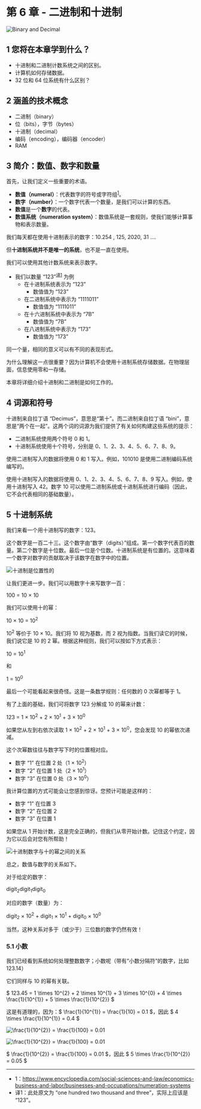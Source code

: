 # 第 6 章 - 二进制和十进制

![Binary and Decimal](./images/binary.f503ba7d.jpg)

## 1 您将在本章学到什么？

* 十进制和二进制计数系统之间的区别。
* 计算机如何存储数据。
* 32 位和 64 位系统有什么区别？

## 2 涵盖的技术概念

* 二进制（binary）
* 位（bits），字节（bytes）
* 十进制（decimal）
* 编码（encoding），编码器（encoder）
* RAM

## 3 简介：数值、数字和数量

首先，让我们定义一些重要的术语。

* **数值（numeral）**：代表数字的符号或字符组<sup>[1](#numeral)</sup>。
* **数字（number）**：一个数字代表一个数量，是我们可以计算的东西。
* **数值**是一个**数字**的代表。
* **数值系统（numeration system）**：数值系统是一套规则，使我们能够计算事物和表示数量。

我们每天都在使用十进制表示的数字：10.254 , 125, 2020, 31 ....

但**十进制系统并不是唯一的系统**，也不是一直在使用。

我们可以使用其他计数系统来表示数字。

* 我们以数量 “123”<sup>[译1](#译1)</sup> 为例
  - 在十进制系统表示为 “123”
    - 数值值为 “123”
  - 在二进制系统中表示为 “1111011”
    - 数值值为 “1111011”
  - 在十六进制系统中表示为 “7B”
    - 数值值为 “7B”
  - 在八进制系统中表示为 “173”
    - 数值值为 “173”

同一个量，相同的意义可以有不同的表现形式。

为什么理解这一点很重要？因为计算机不会使用十进制系统存储数据。在物理层面，信息使用零和一存储。

本章将详细介绍十进制和二进制是如何工作的。

## 4 词源和符号

十进制来自拉丁语 “Decimus”，意思是“第十”。而二进制来自拉丁语 “bini”，意思是“两个在一起”。这两个词的词源为我们提供了有关如何构建这些系统的提示：

* 二进制系统使用两个符号 0 和 1。
* 十进制系统使用十个符号，分别是 0、1、2、3、4、5、6、7、8、9。

使用二进制写入的数据将使用 0 和 1 写入。例如，101010 是使用二进制编码系统编写的。

使用十进制写入的数据将使用 0、1、2、3、4、5、6、7、8、9 写入。例如，使用十进制写入 42。数字 10 可以使用二进制系统或十进制系统进行编码（因此，它不会代表相同的基础数量）。

## 5 十进制系统

我们来看一个用十进制写的数字：123。

这个数字是一百二十三。这个数字由“数字（digits）”组成。第一个数字代表百的数量。第二个数字是十位数。最后一位是个位数。十进制系统是有位置的。这意味着一个数字对数字的贡献取决于该数字在数字中的位置。

![十进制是位置性的](./images/decimal_123.b31c96d0.png)

让我们更进一步。我们可以用数字十来写数字一百：

<p style="center">100 = 10 × 10</p>

我们可以使用十的幂：

<p style="center">10 × 10 = 10<sup>2</sup></p>

10<sup>2</sup> 等价于 10 × 10。我们将 10 视为基数，而 2 视为指数。当我们读它的时候，我们说它是 10 的 2 幂。根据这种规则，我们可以按如下方式表示：

<p style="center">10 = 10<sup>1</sup></p>

和

<p style="center">1 = 10<sup>0</sup></p>

最后一个可能看起来很奇怪。这是一条数学规则：任何数的 0 次幂都等于 1。

有了上面的基础，我们可将数字 123 分解成 10 的幂来计数：

<p style="center">123 = 1 × 10<sup>2</sup> + 2 × 10<sup>1</sup> + 3 × 10<sup>0</sup></p>

如果您从左到右依次读取 1 × 10<sup>2</sup> + 2 × 10<sup>1</sup> + 3 × 10<sup>0</sup>，您会发现 10 的幂依次递减。

这个次幂数往往与数字写下时的位置相对应。

* 数字 “1” 在位置 2 处（1 × 10<sup>2</sup>）
* 数字 “2” 在位置 1 处（2 × 10<sup>1</sup>）
* 数字 “3” 在位置 0 处（3 × 10<sup>0</sup>）

我计算位置的方式可能会让您感到惊讶。您预计可能是这样的：

* 数字 “1” 在位置 3
* 数字 “2” 在位置 2
* 数字 “3” 在位置 1

如果您从 1 开始计数，这是完全正确的，但我们从零开始计数。记住这个约定，因为它以后会对您有所帮助！

![十进制数字与十的幂之间的关系](./images/base10_positioning.766ed476.png)

总之，数值与数字的关系如下。

对于给定的数字：

<p style="center">digit<sub>2</sub>digit<sub>1</sub>digit<sub>0</sub></p>

对应的数字（数量）为：

<p style="center">digit<sub>2</sub> × 10<sup>2</sup> + digit<sub>1</sub> × 10<sup>1</sup> + digit<sub>0</sub> × 10<sup>0</sup></p>

当然，这种关系对多于（或少于）三位数的数字仍然有效！

### 5.1 小数

我们已经看到系统如何处理整数数字；小数呢（带有“小数分隔符”的数字，比如 123.14）

它们同样与 10 的幂有关联。

$ 123.45 = 1 \times 10^{2} + 2 \times 10^{1} + 3 \times 10^{0} + 4 \times \frac{1}{10^{1}} + 5 \times \frac{1}{10^{2}} $

这是有道理的，因为：$ \frac{1}{10^{1}} = \frac{1}{10} = 0.1 $，因此 $ 4 \times \frac{1}{10^{1}} = 0.4 $

![\frac{1}{10^{2}} = \frac{1}{100} = 0.01](https:////latex.codecogs.com/svg.latex?\frac{1}{10^{2}}=\frac{1}{100}=0.01)

<img src="https://latex.codecogs.com/gif.latex?\frac{1}{10^{2}}&space;=&space;\frac{1}{100}&space;=&space;0.01" title="\frac{1}{10^{2}} = \frac{1}{100} = 0.01" />

$ \frac{1}{10^{2}} = \frac{1}{100} = 0.01 $，因此 $ 5 \times \frac{1}{10^{2}} = 0.05 $
<hr>

* <a name="numeral">1</a>：https://www.encyclopedia.com/social-sciences-and-law/economics-business-and-labor/businesses-and-occupations/numeration-systems
* <a name="译1">译1</a>：此处原文为 “one hundred two thousand and three”，实际上应该是 “123”。
